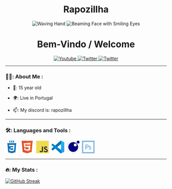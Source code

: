 <h1 align="center">
 Rapozillha
</h1>

<div id="header" align="center">
  <img src="https://raw.githubusercontent.com/Tarikul-Islam-Anik/Animated-Fluent-Emojis/master/Emojis/Hand%20gestures/Waving%20Hand.png" alt="Waving Hand" width="100" height="100" />
 <img src="https://raw.githubusercontent.com/Tarikul-Islam-Anik/Animated-Fluent-Emojis/master/Emojis/Smilies/Beaming%20Face%20with%20Smiling%20Eyes.png" alt="Beaming Face with Smiling Eyes" width="100" height="100" />
</div>

<h1 align="center">
  Bem-Vindo / Welcome
</h1>

<div id="badges" align="center">
  <a href="https://www.youtube.com/channel/UCsqRusYinmN4NRx6tvHN2NQ">
    <img src="https://img.shields.io/badge/YouTube-red?style=for-the-badge&logo=youtube&logoColor=white" alt="Youtube"/>
  </a>
  <a href="https://www.twitch.tv/rapozillha">
    <img src="https://img.shields.io/badge/Twitch-blueviolet?style=for-the-badge&logo=twitch&logoColor=white" alt="Twitter"/>
  </a>
  <a href="https://twitter.com/bernardo_c08">
    <img src="https://img.shields.io/badge/Twitter-blue?style=for-the-badge&logo=twitter&logoColor=white" alt="Twitter"/>
  </a>
</div>

---

### 👨‍💻: About Me :

- 🔭: 15 year old

- 🌍: Live in Portugal

- 📫: My discord is: rapozillha

---

### 🛠️: Languages and Tools :

<div>
  <img src="https://github.com/devicons/devicon/blob/master/icons/css3/css3-plain-wordmark.svg"  title="CSS" alt="CSS" width="40" height="40"/>&nbsp;
  <img src="https://github.com/devicons/devicon/blob/master/icons/html5/html5-original.svg" title="HTML5" alt="HTML" width="40" height="40"/>&nbsp;
  <img src="https://github.com/devicons/devicon/blob/master/icons/javascript/javascript-original.svg" title="JavaScript" alt="JavaScript" width="40" height="40"/>&nbsp;
  <img src="https://github.com/devicons/devicon/blob/master/icons/vscode/vscode-original.svg" title="VsCode"  alt="VsCode" width="40" height="40"/>&nbsp;
  <img src="https://github.com/devicons/devicon/blob/master/icons/lua/lua-original.svg" title="Lua"  alt="Lua" width="40" height="40"/>&nbsp;
  <img src="https://github.com/devicons/devicon/blob/master/icons/photoshop/photoshop-line.svg" title="Photoshop"  alt="Photoshop" width="40" height="40"/>&nbsp;
</div>

---

### 🔥: My Stats :

[![GitHub Streak](http://github-readme-streak-stats.herokuapp.com?user=Rapozillha&theme=dark&date_format=n%2Fj%5B%2FY%5D&card_width=500)](https://git.io/streak-stats)


